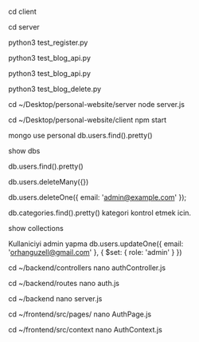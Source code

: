 cd client



cd server

python3 test_register.py

python3 test_blog_api.py

python3 test_blog_api.py

python3 test_blog_delete.py


cd ~/Desktop/personal-website/server
node server.js


cd ~/Desktop/personal-website/client
npm start


mongo
use personal
db.users.find().pretty()

show dbs





db.users.find().pretty()


db.users.deleteMany({})

db.users.deleteOne({ email: 'admin@example.com' });

db.categories.find().pretty()   kategori kontrol etmek icin. 

show collections

Kullaniciyi admin yapma 
db.users.updateOne({ email: 'orhanguzell@gmail.com' }, { $set: { role: 'admin' } })




cd ~/backend/controllers
nano authController.js


cd ~/backend/routes
nano auth.js

cd ~/backend
nano server.js


cd ~/frontend/src/pages/
nano AuthPage.js

cd ~/frontend/src/context
nano AuthContext.js
